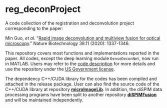 reg_deconProject
=============

A code collection of the registration and deconvolution project corresponding to the paper: 

 Min Guo, *et al*. "[Rapid image deconvolution and multiview fusion for optical microscopy](https://doi.org/10.1038/s41587-020-0560-x)." Nature Biotechnology 38.11 (2020): 1337-1346.

This repository covers most functions and implementations reported in the paper. All codes, except the deep learning module `DenseDeconNet`, now run in MATLAB. Users may refer to the [code description](./Code_description.pdf) for more details and use the repository under the [US Government license](./LICENSE.pdf).  

The dependency C++/CUDA library for the codes has been compiled and attached in the release package. User can also find the source code of the C++/CUDA library at repository [**microImageLib**](https://github.com/eguomin/microImageLib).
In addition, the diSPIM data processing programs have been split to another repository [**diSPIMFusion**](https://github.com/eguomin/diSPIMFusion) and will be maintained independently.
